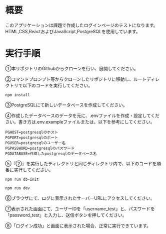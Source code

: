 # 概要

このアプリケーションは課題で作成したログインページのテストになります。
HTML,CSS,ReactおよびJavaScript,PostgreSQLを使用しています。

# 実行手順

①本リポジトリのGithubからクローンを行い、展開してください。

②コマンドプロンプト等からクローンしたリポジトリに移動し、ルートディレクトリで以下のコードを実行してください。

`npm install`

③PostgreSQLにて新しいデータベースを作成してください。

④作成したデータベースのデータを元に、.envファイルを作成・設定してください。書き方は.env.exampleファイルまたは、以下を参考にしてください。
```
PGHOST=postgresqlのホスト
PGPORT=postgresqlのポート
PGUSER=postgresqlのユーザー名
PGPASSWORD=postgresqlのパスワード
PGDATABASE=作成したpostgresqlのデータベース名
```

⑤『②』を実行したディレクトリと同じディレクトリ内で、以下のコードを順番に実行してください。

`npm run db-init`

`npm run dev`

⑥ブラウザにて、ログに表示されたサーバーURLにアクセスしてください。

⑦表示された画面にて、ユーザーIDを「username_test」と、パスワードを「password_test」と入力し、送信ボタンを押してください。

⑧「ログイン成功」と画面に表示された場合、正常に実行できています。

